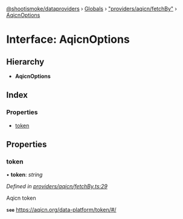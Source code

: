 [@shootismoke/dataproviders](../README.md) › [Globals](../globals.md) › ["providers/aqicn/fetchBy"](../modules/_providers_aqicn_fetchby_.md) › [AqicnOptions](_providers_aqicn_fetchby_.aqicnoptions.md)

# Interface: AqicnOptions

## Hierarchy

* **AqicnOptions**

## Index

### Properties

* [token](_providers_aqicn_fetchby_.aqicnoptions.md#token)

## Properties

###  token

• **token**: *string*

*Defined in [providers/aqicn/fetchBy.ts:29](https://github.com/shootismoke/common/blob/5e67d25/packages/dataproviders/src/providers/aqicn/fetchBy.ts#L29)*

Aqicn token

**`see`** https://aqicn.org/data-platform/token/#/
